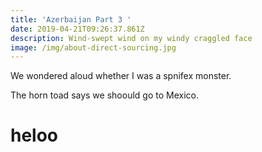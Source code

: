 ```yaml
---
title: 'Azerbaijan Part 3 '
date: 2019-04-21T09:26:37.861Z
description: Wind-swept wind on my windy craggled face
image: /img/about-direct-sourcing.jpg
---
```

We wondered aloud whether I was a spnifex monster.

The horn toad says we shoould go to Mexico.

# heloo
